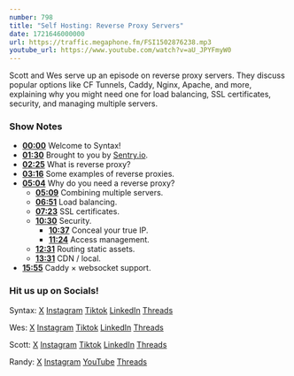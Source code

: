 ```yaml
---
number: 798
title: "Self Hosting: Reverse Proxy Servers"
date: 1721646000000
url: https://traffic.megaphone.fm/FSI1502876238.mp3
youtube_url: https://www.youtube.com/watch?v=aU_JPYFmyW0
---
```


Scott and Wes serve up an episode on reverse proxy servers. They discuss popular options like CF Tunnels, Caddy, Nginx, Apache, and more, explaining why you might need one for load balancing, SSL certificates, security, and managing multiple servers.

### Show Notes

* **[00:00](#t=00:00)** Welcome to Syntax!
* **[01:30](#t=01:30)** Brought to you by [Sentry.io](https://sentry.io/syntax/).
* **[02:25](#t=02:25)** What is reverse proxy?
* **[03:16](#t=03:16)** Some examples of reverse proxies.
* **[05:04](#t=05:04)** Why do you need a reverse proxy?
    * **[05:09](#t=05:09)** Combining multiple servers.
    * **[06:51](#t=06:51)** Load balancing.
    * **[07:23](#t=07:23)** SSL certificates.
    * **[10:30](#t=10:30)** Security.
        * **[10:37](#t=10:37)** Conceal your true IP.
        * **[11:24](#t=11:24)** Access management.
    * **[12:31](#t=12:31)** Routing static assets.
    * **[13:31](#t=13:31)** CDN / local.
* **[15:55](#t=15:55)** Caddy × websocket support.

### Hit us up on Socials!

Syntax: [X](https://twitter.com/syntaxfm) [Instagram](https://www.instagram.com/syntax_fm/) [Tiktok](https://www.tiktok.com/@syntaxfm) [LinkedIn](https://www.linkedin.com/company/96077407/admin/feed/posts/) [Threads](https://www.threads.net/@syntax_fm)

Wes: [X](https://twitter.com/wesbos) [Instagram](https://www.instagram.com/wesbos/) [Tiktok](https://www.tiktok.com/@wesbos) [LinkedIn](https://www.linkedin.com/in/wesbos/) [Threads](https://www.threads.net/@wesbos)

Scott: [X](https://twitter.com/stolinski) [Instagram](https://www.instagram.com/stolinski/) [Tiktok](https://www.tiktok.com/@stolinski) [LinkedIn](https://www.linkedin.com/in/stolinski/) [Threads](https://www.threads.net/@stolinski)

Randy: [X](https://twitter.com/randyrektor) [Instagram](https://www.instagram.com/randyrektor/) [YouTube](https://www.youtube.com/@randyrektor) [Threads](https://www.threads.net/@randyrektor)
